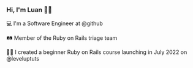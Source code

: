 
<!--
**luanzeba/luanzeba** is a ✨ _special_ ✨ repository because its `README.md` (this file) appears on your GitHub profile.

Here are some ideas to get you started:

- 🔭 I’m currently working on ...
- 🌱 I’m currently learning ...
- 👯 I’m looking to collaborate on ...
- 🤔 I’m looking for help with ...
- 💬 Ask me about ...
- 📫 How to reach me: ...
- 😄 Pronouns: ...
- ⚡ Fun fact: ...
-->
### Hi, I'm Luan 👋😄 

💻 I'm a Software Engineer at @github

🛤️ Member of the Ruby on Rails triage team

👨‍🏫 I created a beginner Ruby on Rails course launching in July 2022 on @leveluptuts
